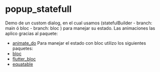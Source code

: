 # popup_statefull

Demo de un custom dialog, en el cual usamos (statefulBuilder - branch: main ó bloc - branch: bloc ) para manejar su estado.
Las animaciones las aplico gracias al paquete:
 - [animate_do](https://pub.dev/packages/animate_do) 
Para manejar el estado con bloc utilizo los siguientes paquetes:
 - [bloc](https://pub.dev/packages/bloc)
 - [flutter_bloc](https://pub.dev/packages/flutter_bloc)
 - [equatable](https://pub.dev/packages/equatable)
 
